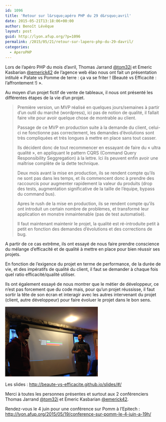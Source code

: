 ```yaml
---
id: 1096
title: 'Retour sur l&rsquo;apéro PHP du 29 d&rsquo;avril'
date: 2015-05-21T13:18:06+00:00
author: Benoît Lévêque
layout: post
guid: http://lyon.afup.org/?p=1096
permalink: /2015/05/21/retour-sur-lapero-php-du-29-davril/
categories:
  - AperoPHP
---
```

Lors de l&rsquo;apéro PHP du mois d&rsquo;avril, Thomas Jarrand [@tom32i](https://twitter.com/tom32i) et Emeric Kasbarian [@emerick42](https://twitter.com/emerick42) de l&rsquo;agence web élao nous ont fait un présentation intitulé &laquo;&nbsp;Patate vs Pomme de terre : ça va se friter ! (Beauté vs Efficacité : l’affrontement !)&nbsp;&raquo;.

Au moyen d&rsquo;un projet fictif de vente de tableaux, il nous ont présenté les différentes étapes de la vie d&rsquo;un projet.

> Première version, un MVP réalisé en quelques jours/semaines à partir d&rsquo;un outil du marché (wordpress), ici pas de notion de qualité, il fallait faire vite pour avoir quelque chose de montrable au client.
> 
> Passage de ce MVP en production suite à la demande du client, celui-ci ne fonctionne pas correctement, les demandes d&rsquo;évolutions sont très compliquées et très longues à mettre en place sans tout casser.
> 
> Ils décident donc de tout recommencer en essayant de faire du &laquo;&nbsp;ultra qualité&nbsp;&raquo;, en appliquant le pattern CQRS (Command Query Responsibility Seggregation) à la lettre. Ici ils peuvent enfin avoir une maîtrise complète de la dette technique.
> 
> Deux mois avant la mise en production, ils se rendent compte qu&rsquo;ils ne sont pas dans les temps, et ils commencent donc à prendre des raccourcis pour augmenter rapidement la valeur du produits (drop des tests, augmentation significative de la taille de l&rsquo;équipe, bypass du command bus).
> 
> Apres le rush de la mise en production, ils se rendent compte qu&rsquo;ils ont introduit un certain nombre de problèmes, et transformé leur application en monstre inmaintenable (pas de test automatisé).
> 
> Il faut maintenant maintenir le projet, la qualité est ré-introduite petit à petit en fonction des demandes d&rsquo;évolutions et des corrections de bug.

A partir de ce cas extrême, ils ont essayé de nous faire prendre conscience du mélange d’efficacité et de qualité à mettre en place pour bien réussir ses projets.

En fonction de l’exigence du projet en terme de performance, de la durée de vie, et des impératifs de qualité du client, il faut se demander à chaque fois quel ratio efficacité/qualité utiliser.

Ils ont également essayé de nous montrer que le métier de développeur, ce n&rsquo;est pas forcement que du code mais, pour qu&rsquo;un projet réussisse, il faut sortir la tête de son écran et interagir avec les autres intervenant du projet (client, autre développeur) pour faire évoluer le projet dans le bon sens.

![](/files/2015/05/IMG_0345-300x225.png)

Les slides : <http://beaute-vs-efficacite.github.io/slides/#/>

Merci à toutes les personnes présentes et surtout aux 2 conférenciers Thomas Jarrand [@tom32i](https://twitter.com/tom32i) et Emeric Kasbarian [@emerick42](https://twitter.com/emerick42).

Rendez-vous le 4 juin pour une conférence sur Pomm à l&rsquo;Epitech : <http://lyon.afup.org/2015/05/19/conference-sur-pomm-le-4-juin-a-19h/>
